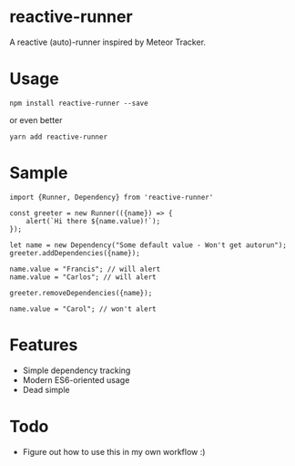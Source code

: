 # reactive-runner

A reactive (auto)-runner inspired by Meteor Tracker.

# Usage

	npm install reactive-runner --save
	

or even better

	yarn add reactive-runner
	


# Sample

	import {Runner, Dependency} from 'reactive-runner'
	
    const greeter = new Runner(({name}) => {
    	alert(`Hi there ${name.value)!`);
	});
	
    let name = new Dependency("Some default value - Won't get autorun");
    greeter.addDependencies({name});
    
	name.value = "Francis"; // will alert 
	name.value = "Carlos"; // will alert
	
	greeter.removeDependencies({name});
	
	name.value = "Carol"; // won't alert
	
# Features

- Simple dependency tracking
- Modern ES6-oriented usage
- Dead simple

# Todo

- Figure out how to use this in my own workflow :)
